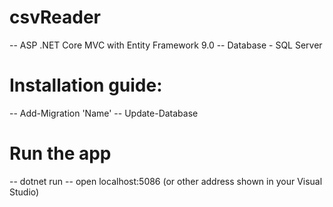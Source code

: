 # csvReader
-- ASP .NET Core MVC with Entity Framework 9.0
-- Database - SQL Server
# Installation guide:
-- Add-Migration 'Name'
-- Update-Database

# Run the app
-- dotnet run
-- open localhost:5086 (or other address shown in your Visual Studio)
